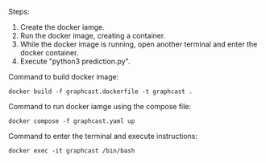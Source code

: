 Steps:
1. Create the docker iamge.
2. Run the docker image, creating a container.
3. While the docker image is running, open another terminal and enter the docker container.
4. Execute "python3 prediction.py".

Command to build docker image:

```
docker build -f graphcast.dockerfile -t graphcast .
```

Command to run docker iamge using the compose file:

```
docker compose -f graphcast.yaml up
```

Command to enter the terminal and execute instructions:

```
docker exec -it graphcast /bin/bash
```
